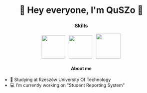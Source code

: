 <h1 align="center"> 👋 Hey everyone, I'm QuSZo 👋 </h1>
  
<h3 align="center"> Skills </h3>
<p align="center">
  <img src="https://seeklogo.com/images/C/c-logo-A44DB3D53C-seeklogo.com.png" height="75"/>
  &nbsp;
  <img src="https://upload.wikimedia.org/wikipedia/commons/thumb/e/ee/.NET_Core_Logo.svg/768px-.NET_Core_Logo.svg.png" height="75"/>
  &nbsp;
  <img src="https://devblogs.microsoft.com/aspnet/wp-content/uploads/sites/16/2019/04/BrandBlazor_nohalo_1000x.png" height="80"/>
</p>

<h4 align="center"> About me </h4>

 - :school: Studying at Rzeszów University Of Technology
 - :computer: I’m currently working on "Student Reporting System"


<!--
**QuSZo/QuSZo** is a ✨ _special_ ✨ repository because its `README.md` (this file) appears on your GitHub profile.

Here are some ideas to get you started:

- 🔭 I’m currently working on ...
- 🌱 I’m currently learning ...
- 👯 I’m looking to collaborate on ...
- 🤔 I’m looking for help with ...
- 💬 Ask me about ...
- 📫 How to reach me: ...
- 😄 Pronouns: ...
- ⚡ Fun fact: ...
-->
